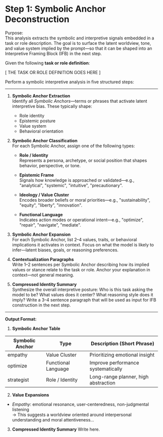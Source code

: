 # Step 1: Symbolic Anchor Deconstruction

Purpose:  
This analysis extracts the symbolic and interpretive signals embedded in a task or role description. The goal is to surface the latent worldview, tone, and value system implied by the prompt—so that it can be shaped into an Interpretive Framing Block (IFB) in the next step.

Given the following **task or role definition**:

[ THE TASK OR ROLE DEFINITION GOES HERE ]

Perform a symbolic interpretive analysis in five structured steps:

---

1. **Symbolic Anchor Extraction**  
   Identify all *Symbolic Anchors*—terms or phrases that activate latent interpretive bias. These typically shape:
   - Role identity
   - Epistemic posture
   - Value system
   - Behavioral orientation

2. **Symbolic Anchor Classification**  
   For each Symbolic Anchor, assign one of the following types:

   - **Role / Identity**  
     Represents a persona, archetype, or social position that shapes behavior, perspective, or tone.

   - **Epistemic Frame**  
     Signals how knowledge is approached or validated—e.g., "analytical", "systemic", "intuitive", "precautionary".

   - **Ideology / Value Cluster**  
     Encodes broader beliefs or moral priorities—e.g., "sustainability", "equity", "liberty", "innovation".

   - **Functional Language**  
     Indicates action modes or operational intent—e.g., "optimize", "repair", "navigate", "mediate".

3. **Symbolic Anchor Expansion**  
   For each Symbolic Anchor, list 2–4 values, traits, or behavioral implications it activates in context. Focus on what the model is likely to infer—latent biases, goals, or reasoning preferences.

4. **Contextualization Paragraphs**  
   Write 1–2 sentences per Symbolic Anchor describing how its implied values or stance relate to the task or role. Anchor your explanation in context—not general meaning.

5. **Compressed Identity Summary**  
   Synthesize the overall interpretive posture: Who is this task asking the model to be? What values does it center? What reasoning style does it imply? Write a 3–4 sentence paragraph that will be used as input for IFB construction in the next step.

---

**Output Format:**

1. **Symbolic Anchor Table**

| Symbolic Anchor | Type                  | Description (Short Phrase)       |
|-----------------|-----------------------|----------------------------------|
| empathy         | Value Cluster          | Prioritizing emotional insight   |
| optimize        | Functional Language    | Improve performance systematically |
| strategist      | Role / Identity        | Long-range planner, high abstraction |

2. **Value Expansions**
- *Empathy*: emotional resonance, user-centeredness, non-judgmental listening  
  → This suggests a worldview oriented around interpersonal understanding and moral attentiveness…

3. **Compressed Identity Summary**
Write here.